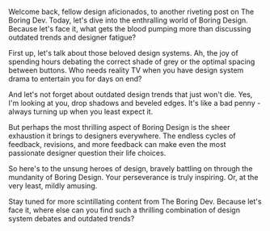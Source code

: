 Welcome back, fellow design aficionados, to another riveting post on The Boring Dev. Today, let's dive into the enthralling world of Boring Design. Because let's face it, what gets the blood pumping more than discussing outdated trends and designer fatigue?

First up, let's talk about those beloved design systems. Ah, the joy of spending hours debating the correct shade of grey or the optimal spacing between buttons. Who needs reality TV when you have design system drama to entertain you for days on end?

And let's not forget about outdated design trends that just won't die. Yes, I'm looking at you, drop shadows and beveled edges. It's like a bad penny - always turning up when you least expect it.

But perhaps the most thrilling aspect of Boring Design is the sheer exhaustion it brings to designers everywhere. The endless cycles of feedback, revisions, and more feedback can make even the most passionate designer question their life choices.

So here's to the unsung heroes of design, bravely battling on through the mundanity of Boring Design. Your perseverance is truly inspiring. Or, at the very least, mildly amusing.

Stay tuned for more scintillating content from The Boring Dev. Because let's face it, where else can you find such a thrilling combination of design system debates and outdated trends?